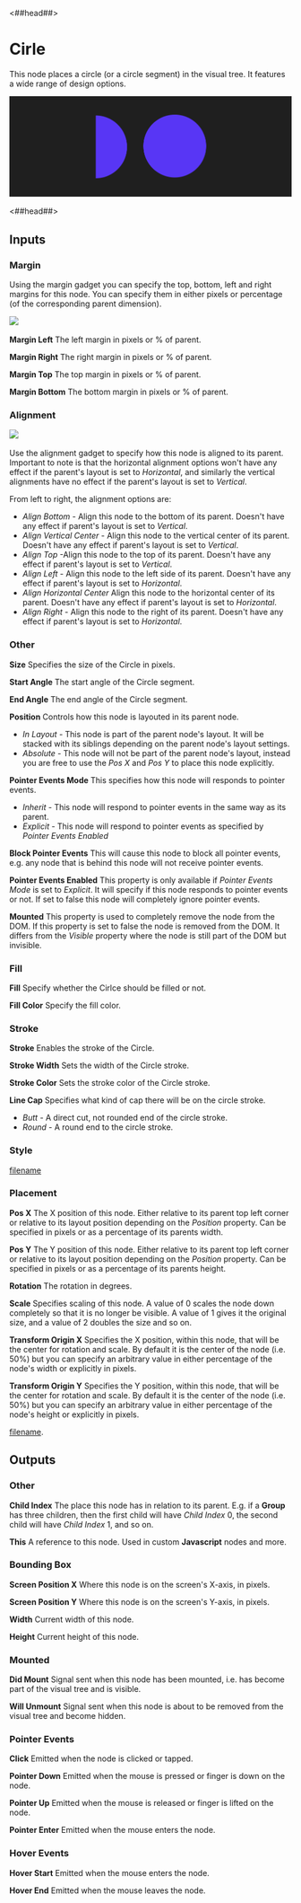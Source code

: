 <##head##>

# Cirle

This node places a circle (or a circle segment) in the visual tree. It features a wide range of design options.

![](./circle_visual.png ':class=img-size-l')

<##head##>

## Inputs

### Margin

Using the margin gadget you can specify the top, bottom, left and right margins for this node. You can specify them in either pixels or percentage (of the corresponding parent dimension).

<div class="ndl-images">
    <img src="/nodes/visual/margin-only.png" class="ndl-image small"></img>
</div>

**Margin Left**
The left margin in pixels or % of parent.

**Margin Right**
The right margin in pixels or % of parent.

**Margin Top**
The top margin in pixels or % of parent.

**Margin Bottom**
The bottom margin in pixels or % of parent.

### Alignment

<div class="ndl-images">
    <img src="/nodes/visual/align-props.png" class="ndl-image small"></img>
</div>

Use the alignment gadget to specify how this node is aligned to its parent. Important to note is that the horizontal alignment options won't have any effect if the parent's layout is set to _Horizontal_, and similarly the vertical alignments have no effect if the parent's layout is set to _Vertical_.

From left to right, the alignment options are:

-   _Align Bottom_ - Align this node to the bottom of its parent. Doesn't have any effect if parent's layout is set to _Vertical_.
-   _Align Vertical Center_ - Align this node to the vertical center of its parent. Doesn't have any effect if parent's layout is set to _Vertical_.
-   _Align Top_ -Align this node to the top of its parent. Doesn't have any effect if parent's layout is set to _Vertical_.
-   _Align Left_ - Align this node to the left side of its parent. Doesn't have any effect if parent's layout is set to _Horizontal_.
-   _Align Horizontal Center_ Align this node to the horizontal center of its parent. Doesn't have any effect if parent's layout is set to _Horizontal_.
-   _Align Right_ - Align this node to the right of its parent. Doesn't have any effect if parent's layout is set to _Horizontal_.

### Other

**Size**
Specifies the size of the Circle in pixels.

**Start Angle**
The start angle of the Circle segment.

**End Angle**
The end angle of the Circle segment.

**Position**
Controls how this node is layouted in its parent node.

-   _In Layout_ - This node is part of the parent node's layout. It will be stacked with its siblings depending on the parent node's layout settings.
-   _Absolute_ - This node will not be part of the parent node's layout, instead you are free to use the _Pos X_ and _Pos Y_ to place this node explicitly.

**Pointer Events Mode**
This specifies how this node will responds to pointer events.

-   _Inherit_ - This node will respond to pointer events in the same way as its parent.
-   _Explicit_ - This node will respond to pointer events as specified by _Pointer Events Enabled_

**Block Pointer Events**
This will cause this node to block all pointer events, e.g. any node that is behind this node will not receive pointer events.

**Pointer Events Enabled**
This property is only available if _Pointer Events Mode_ is set to _Explicit_. It will specify if this node responds to pointer events or not. If set to false this node will completely ignore pointer events.

**Mounted**
This property is used to completely remove the node from the DOM. If this property is set to false the node is removed from the DOM. It differs from the _Visible_ property where the node is still part of the DOM but invisible.

### Fill

**Fill**
Specify whether the Cirlce should be filled or not.

**Fill Color**
Specify the fill color.

### Stroke

**Stroke**
Enables the stroke of the Circle.

**Stroke Width**
Sets the width of the Circle stroke.

**Stroke Color**
Sets the stroke color of the Circle stroke.

**Line Cap**
Specifies what kind of cap there will be on the circle stroke.

-   _Butt_ - A direct cut, not rounded end of the circle stroke.
-   _Round_ - A round end to the circle stroke.

### Style

[filename](../shared-props/inputs/visibility-styles/README.md ':include')

### Placement

**Pos X**
The X position of this node. Either relative to its parent top left corner or relative to its layout position depending on the _Position_ property. Can be specified in pixels or as a percentage of its parents width.

**Pos Y**
The Y position of this node. Either relative to its parent top left corner or relative to its layout position depending on the _Position_ property. Can be specified in pixels or as a percentage of its parents height.

**Rotation**
The rotation in degrees.

**Scale**
Specifies scaling of this node. A value of 0 scales the node down completely so that it is no longer be visible. A value of 1 gives it the original size, and a value of 2 doubles the size and so on.

**Transform Origin X**
Specifies the X position, within this node, that will be the center for rotation and scale. By default it is the center of the node (i.e. 50%) but you can specify an arbitrary value in either percentage of the node's width or explicitly in pixels.

**Transform Origin Y**
Specifies the Y position, within this node, that will be the center for rotation and scale. By default it is the center of the node (i.e. 50%) but you can specify an arbitrary value in either percentage of the node's height or explicitly in pixels.

[filename](../../advanced-style.md ':include').

## Outputs

### Other

**Child Index**
The place this node has in relation to its parent. E.g. if a **Group** has three children, then the first child will have _Child Index_ 0, the second child will have _Child Index_ 1, and so on.

**This**
A reference to this node. Used in custom **Javascript** nodes and more.

### Bounding Box

**Screen Position X**
Where this node is on the screen's X-axis, in pixels.

**Screen Position Y**
Where this node is on the screen's Y-axis, in pixels.

**Width**
Current width of this node.

**Height**
Current height of this node.

### Mounted

**Did Mount**
Signal sent when this node has been mounted, i.e. has become part of the visual tree and is visible.

**Will Unmount**
Signal sent when this node is about to be removed from the visual tree and become hidden.

### Pointer Events

**Click**
Emitted when the node is clicked or tapped.

**Pointer Down**
Emitted when the mouse is pressed or finger is down on the node.

**Pointer Up**
Emitted when the mouse is released or finger is lifted on the node.

**Pointer Enter**
Emitted when the mouse enters the node.

### Hover Events

**Hover Start**
Emitted when the mouse enters the node.

**Hover End**
Emitted when the mouse leaves the node.

</div>

